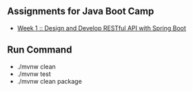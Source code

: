 ## Assignments for Java Boot Camp
* [Week 1 :: Design and Develop RESTful API with Spring Boot](https://github.com/tardish/assignment-java-boot-camp/wiki/Assignment-Week-%231)



## Run Command
* ./mvnw clean
* ./mvnw test
* ./mvnw clean package

